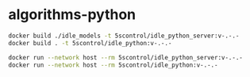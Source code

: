 # algorithms-python

```bash
docker build ./idle_models -t 5scontrol/idle_python_server:v-.-.-
docker build . -t 5scontrol/idle_python:v-.-.-
```

```bash
docker run --network host --rm 5scontrol/idle_python_server:v-.-.-
docker run --network host --rm 5scontrol/idle_python:v-.-.-
```
